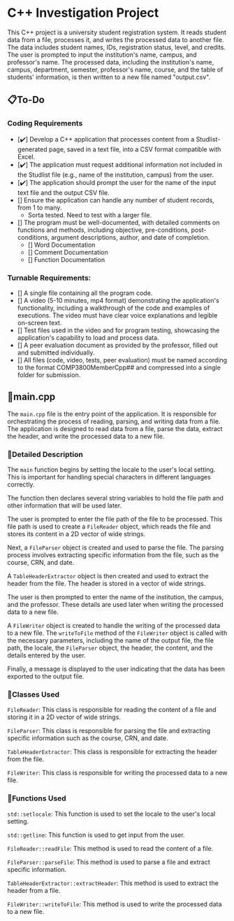 
# C++ Investigation Project

This C++ project is a university student registration system. It reads student data from a file, processes it, and writes the processed data to another file. The data includes student names, IDs, registration status, level, and credits. The user is prompted to input the institution's name, campus, and professor's name. The processed data, including the institution's name, campus, department, semester, professor's name, course, and the table of students' information, is then written to a new file named "output.csv".

## 📋**To-Do**
### Coding Requirements
 - [✔️] Develop a C++ application that processes content from a Studlist-generated page, saved in a text file, into a CSV format compatible with Excel.
 - [✔️] The application must request additional information not included in the Studlist file (e.g., name of the institution, campus) from the user.
 - [✔️] The application should prompt the user for the name of the input text file and the output CSV file.
 - [] Ensure the application can handle any number of student records, from 1 to many.
    - Sorta tested. Need to test with a larger file.
 - [] The program must be well-documented, with detailed comments on functions and methods, including objective, pre-conditions, post-conditions, argument descriptions, author, and date of completion.
    - [] Word Documentation
    - [] Comment Documentation
    - [] Function Documentation

### Turnable Requirements:
 - [] A single file containing all the program code.
 - [] A video (5-10 minutes, mp4 format) demonstrating the application's functionality, including a walkthrough of the code and examples of executions. The video must have clear voice explanations and legible on-screen text.
 - [] Test files used in the video and for program testing, showcasing the application's capability to load and process data.
 - [] A peer evaluation document as provided by the professor, filled out and submitted individually.
 - [] All files (code, video, tests, peer evaluation) must be named according to the format COMP3800MemberCpp## and compressed into a single folder for submission.

## 📕main.cpp

The `main.cpp` file is the entry point of the application. It is responsible for orchestrating the process of reading, parsing, and writing data from a file. The application is designed to read data from a file, parse the data, extract the header, and write the processed data to a new file.

### 🔖Detailed Description

The `main` function begins by setting the locale to the user's local setting. This is important for handling special characters in different languages correctly.

The function then declares several string variables to hold the file path and other information that will be used later.

The user is prompted to enter the file path of the file to be processed. This file path is used to create a `FileReader` object, which reads the file and stores its content in a 2D vector of wide strings.

Next, a `FileParser` object is created and used to parse the file. The parsing process involves extracting specific information from the file, such as the course, CRN, and date.

A `TableHeaderExtractor` object is then created and used to extract the header from the file. The header is stored in a vector of wide strings.

The user is then prompted to enter the name of the institution, the campus, and the professor. These details are used later when writing the processed data to a new file.

A `FileWriter` object is created to handle the writing of the processed data to a new file. The `writeToFile` method of the `FileWriter` object is called with the necessary parameters, including the name of the output file, the file path, the locale, the `FileParser` object, the header, the content, and the details entered by the user.

Finally, a message is displayed to the user indicating that the data has been exported to the output file.

### 🔖Classes Used

`FileReader`: This class is responsible for reading the content of a file and storing it in a 2D vector of wide strings.

`FileParser`: This class is responsible for parsing the file and extracting specific information such as the course, CRN, and date.

`TableHeaderExtractor`: This class is responsible for extracting the header from the file.

`FileWriter`: This class is responsible for writing the processed data to a new file.

### 🔖Functions Used

`std::setlocale`: This function is used to set the locale to the user's local setting.

`std::getline`: This function is used to get input from the user.

`FileReader::readFile`: This method is used to read the content of a file.

`FileParser::parseFile`: This method is used to parse a file and extract specific information.

`TableHeaderExtractor::extractHeader`: This method is used to extract the header from a file.

`FileWriter::writeToFile`: This method is used to write the processed data to a new file.
